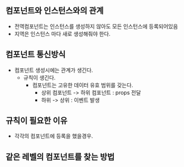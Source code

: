 ## 컴포넌트와 인스턴스와의 관계

- 전역컴포넌트는 인스턴스를 생성하지 않아도 모든 인스턴스에 등록되어있음
- 지역은 인스턴스 마다 새로 생성해줘야 한다.


## 컴포넌트 통신방식

- 컴포넌트 생성시에는 관계가 생긴다.
    - 규칙이 생긴다.
        - 컴포넌트는 고유한 데이터 유효 범위를 갖는다.
            - 상위 컴포넌트 -> 하위 컴포넌트 : props 전달
            - 하위 -> 상위 : 이벤트 발생

## 규칙이 필요한 이유

- 각각의 컴포넌트에 등록을 했을경우.


## 같은 레벨의 컴포넌트를 찾는 방법

